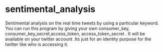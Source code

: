 # sentimental_analysis


Sentimental analysis on the real time tweets by using a particular keyword.
You can run this program by giving your own consumer_key, consumer_key_secret,access_token, access_token_secret . It will be available on your twitter account .Its just for an identity purpose for the twitter like who is accessing it.
